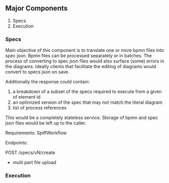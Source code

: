 ## Major Components

1. Specs
2. Execution

### Specs

Main objective of this component is to translate one or more bpmn files into spec json. 
Bpmn files can be processed separately or in batches. The process of converting to spec 
json files would also surface (some) errors in the diagrams. Ideally clients that 
facilitate the editing of diagrams would convert to specs json on save.

Additionally the response could contain:

1. a breakdown of a subset of the specs required to execute from a given of element id
2. an optimized version of the spec that may not match the literal diagram
3. list of process references

This would be a completely stateless service. Storage of bpmn and spec json files would be 
left up to the caller.

Requirements: SpiffWorkflow

Endpoints:

POST /specs/vN/create

- multi part file upload

### Execution
